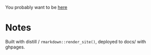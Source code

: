 You probably want to be [here](https://urmc-bst.github.io/bst430-fall2021-site/)

# Notes
Built with distill / `rmarkdown::render_site()`, deployed to docs/ with ghpages.
